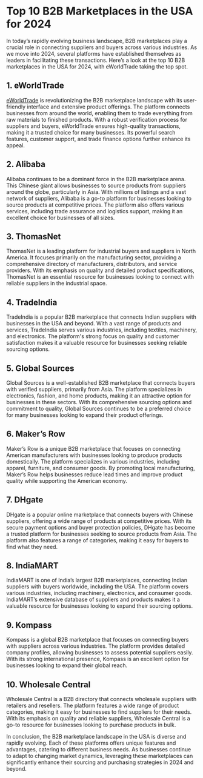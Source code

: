 # Top 10 B2B Marketplaces in the USA for 2024
In today’s rapidly evolving business landscape, B2B marketplaces play a crucial role in connecting suppliers and buyers across various industries. As we move into 2024, several platforms have established themselves as leaders in facilitating these transactions. Here’s a look at the top 10 B2B marketplaces in the USA for 2024, with eWorldTrade taking the top spot.

## 1. eWorldTrade
<a href="https://www.eworldtrade.com/" rel="nofollow">eWorldTrade</a> is revolutionizing the B2B marketplace landscape with its user-friendly interface and extensive product offerings. The platform connects businesses from around the world, enabling them to trade everything from raw materials to finished products. With a robust verification process for suppliers and buyers, eWorldTrade ensures high-quality transactions, making it a trusted choice for many businesses. Its powerful search features, customer support, and trade finance options further enhance its appeal.

## 2. Alibaba
Alibaba continues to be a dominant force in the B2B marketplace arena. This Chinese giant allows businesses to source products from suppliers around the globe, particularly in Asia. With millions of listings and a vast network of suppliers, Alibaba is a go-to platform for businesses looking to source products at competitive prices. The platform also offers various services, including trade assurance and logistics support, making it an excellent choice for businesses of all sizes.

## 3. ThomasNet
ThomasNet is a leading platform for industrial buyers and suppliers in North America. It focuses primarily on the manufacturing sector, providing a comprehensive directory of manufacturers, distributors, and service providers. With its emphasis on quality and detailed product specifications, ThomasNet is an essential resource for businesses looking to connect with reliable suppliers in the industrial space.

## 4. TradeIndia
TradeIndia is a popular B2B marketplace that connects Indian suppliers with businesses in the USA and beyond. With a vast range of products and services, TradeIndia serves various industries, including textiles, machinery, and electronics. The platform's strong focus on quality and customer satisfaction makes it a valuable resource for businesses seeking reliable sourcing options.

## 5. Global Sources
Global Sources is a well-established B2B marketplace that connects buyers with verified suppliers, primarily from Asia. The platform specializes in electronics, fashion, and home products, making it an attractive option for businesses in these sectors. With its comprehensive sourcing options and commitment to quality, Global Sources continues to be a preferred choice for many businesses looking to expand their product offerings.

## 6. Maker’s Row
Maker’s Row is a unique B2B marketplace that focuses on connecting American manufacturers with businesses looking to produce products domestically. The platform specializes in various industries, including apparel, furniture, and consumer goods. By promoting local manufacturing, Maker’s Row helps businesses reduce lead times and improve product quality while supporting the American economy.

## 7. DHgate
DHgate is a popular online marketplace that connects buyers with Chinese suppliers, offering a wide range of products at competitive prices. With its secure payment options and buyer protection policies, DHgate has become a trusted platform for businesses seeking to source products from Asia. The platform also features a range of categories, making it easy for buyers to find what they need.

## 8. IndiaMART
IndiaMART is one of India’s largest B2B marketplaces, connecting Indian suppliers with buyers worldwide, including the USA. The platform covers various industries, including machinery, electronics, and consumer goods. IndiaMART’s extensive database of suppliers and products makes it a valuable resource for businesses looking to expand their sourcing options.

## 9. Kompass
Kompass is a global B2B marketplace that focuses on connecting buyers with suppliers across various industries. The platform provides detailed company profiles, allowing businesses to assess potential suppliers easily. With its strong international presence, Kompass is an excellent option for businesses looking to expand their global reach.

## 10. Wholesale Central
Wholesale Central is a B2B directory that connects wholesale suppliers with retailers and resellers. The platform features a wide range of product categories, making it easy for businesses to find suppliers for their needs. With its emphasis on quality and reliable suppliers, Wholesale Central is a go-to resource for businesses looking to purchase products in bulk.

In conclusion, the B2B marketplace landscape in the USA is diverse and rapidly evolving. Each of these platforms offers unique features and advantages, catering to different business needs. As businesses continue to adapt to changing market dynamics, leveraging these marketplaces can significantly enhance their sourcing and purchasing strategies in 2024 and beyond.

